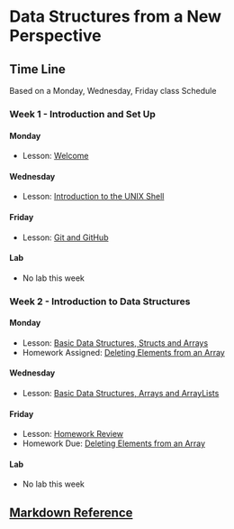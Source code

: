 # Data Structures from a New Perspective

## Time Line

Based on a Monday, Wednesday, Friday class Schedule

### Week 1 - Introduction and Set Up

#### Monday
  * Lesson: [Welcome](1_Introduction/day1.md)

#### Wednesday
  * Lesson: [Introduction to the UNIX Shell](1_Introduction/day2.md)

#### Friday
  * Lesson: [Git and GitHub](1_Introduction/day3.md)

#### Lab
  * No lab this week

### Week 2 - Introduction to Data Structures

#### Monday
  * Lesson: [Basic Data Structures, Structs and Arrays](1_Introduction/day4.md)
  * Homework Assigned: [Deleting Elements from an Array](1_Introduction/homework.md)

#### Wednesday
  * Lesson: [Basic Data Structures, Arrays and ArrayLists](1_Introduction/day5.md)

#### Friday
  * Lesson: [Homework Review](1_Introduction/day6.md)
  * Homework Due: [Deleting Elements from an Array](1_Introduction/homework.md)

#### Lab
  * No lab this week

## [Markdown Reference](welcome.md)